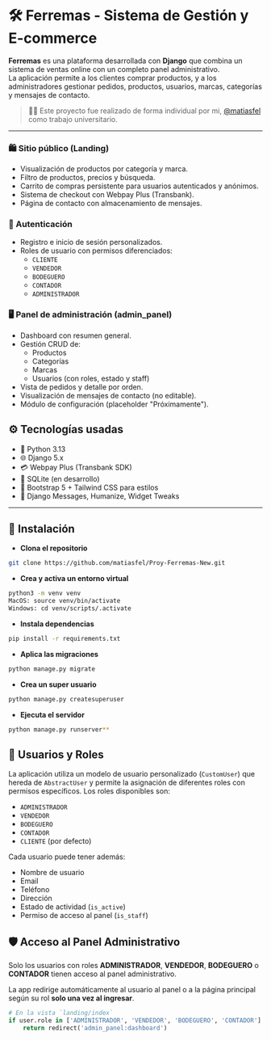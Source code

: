 # 🛠️ Ferremas - Sistema de Gestión y E-commerce

**Ferremas** es una plataforma desarrollada con **Django** que combina un sistema de ventas online con un completo panel administrativo.  
La aplicación permite a los clientes comprar productos, y a los administradores gestionar pedidos, productos, usuarios, marcas, categorías y mensajes de contacto.

> 🧑‍💻 Este proyecto fue realizado de forma individual por mi, [@matiasfel](https://github.com/matiasfel) como trabajo universitario.

---
### 🛍️ Sitio público (Landing)
- Visualización de productos por categoría y marca.
- Filtro de productos, precios y búsqueda.
- Carrito de compras persistente para usuarios autenticados y anónimos.
- Sistema de checkout con Webpay Plus (Transbank).
- Página de contacto con almacenamiento de mensajes.

### 🔐 Autenticación
- Registro e inicio de sesión personalizados.
- Roles de usuario con permisos diferenciados:
  - `CLIENTE`
  - `VENDEDOR`
  - `BODEGUERO`
  - `CONTADOR`
  - `ADMINISTRADOR`

### 🖥️ Panel de administración (admin_panel)
- Dashboard con resumen general.
- Gestión CRUD de:
  - Productos
  - Categorías
  - Marcas
  - Usuarios (con roles, estado y staff)
- Vista de pedidos y detalle por orden.
- Visualización de mensajes de contacto (no editable).
- Módulo de configuración (placeholder "Próximamente").

## ⚙️ Tecnologías usadas

- 🐍 Python 3.13
- 🌐 Django 5.x
- 💳 Webpay Plus (Transbank SDK)
- 🧠 SQLite (en desarrollo)
- 🎨 Bootstrap 5 + Tailwind CSS para estilos
- 🧪 Django Messages, Humanize, Widget Tweaks

---

## 🚀 Instalación

- **Clona el repositorio**

```bash
git clone https://github.com/matiasfel/Proy-Ferremas-New.git
```

- **Crea y activa un entorno virtual**

```bash
python3 -m venv venv
MacOS: source venv/bin/activate
Windows: cd venv/scripts/.activate
```

- **Instala dependencias**
```bash
pip install -r requirements.txt
```

- **Aplica las migraciones**

```bash
python manage.py migrate
```

- **Crea un super usuario**

```bash
python manage.py createsuperuser
```

- **Ejecuta el servidor**

```bash
python manage.py runserver**
```

## 👥 Usuarios y Roles

La aplicación utiliza un modelo de usuario personalizado (`CustomUser`) que hereda de `AbstractUser` y permite la asignación de diferentes roles con permisos específicos. Los roles disponibles son:

- `ADMINISTRADOR`
- `VENDEDOR`
- `BODEGUERO`
- `CONTADOR`
- `CLIENTE` (por defecto)

Cada usuario puede tener además:

- Nombre de usuario
- Email
- Teléfono
- Dirección
- Estado de actividad (`is_active`)
- Permiso de acceso al panel (`is_staff`)

## 🛡️ Acceso al Panel Administrativo

Solo los usuarios con roles **ADMINISTRADOR**, **VENDEDOR**, **BODEGUERO** o **CONTADOR** tienen acceso al panel administrativo.

La app redirige automáticamente al usuario al panel o a la página principal según su rol **solo una vez al ingresar**.

```python
# En la vista `landing/index`
if user.role in ['ADMINISTRADOR', 'VENDEDOR', 'BODEGUERO', 'CONTADOR']:
    return redirect('admin_panel:dashboard')